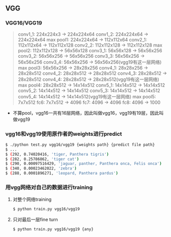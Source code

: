 ## VGG
### VGG16/VGG19
 > conv1_1: 224x224x3 -> 224x224x64   conv1_2: 224x224x64 -> 224x224x64    max pool1: 224x224x64 -> 112x112x64
 > conv2_1: 112x112x64 -> 112x112x128   conv2_2: 112x112x128 -> 112x112x128   max pool2: 112x112x128 -> 56x56x128
 > conv3_1: 56x56x128 -> 56x56x256   conv3_2: 56x56x256 -> 56x56x256   conv3_3: 56x56x256 -> 56x56x256   conv3_4: 56x56x256 -> 56x56x256(vgg19有这一层网络)   max pool3: 56x56x256 -> 28x28x256
 > conv4_1: 28x28x256 -> 28x28x512   conv4_2: 28x28x512 -> 28x28x512   conv4_3: 28x28x512 -> 28x28x512   conv4_4: 28x28x512 -> 28x28x512(vgg19有这一层网络)   max pool4: 28x28x512 -> 14x14x512
 > conv5_1: 14x14x512 -> 14x14x512   conv5_2: 14x14x512 -> 14x14x512   conv5_3: 14x14x512 -> 14x14x512   conv5_4: 14x14x512 -> 14x14x512(vgg19有这一层网络)   max pool5: 7x7x512
 > fc6: 7x7x512 -> 4096
 > fc7: 4096 -> 4096
 > fc8: 4096 -> 1000
 * 不算pool，vgg16一共有16层网络，因此叫做vgg16，vgg19有19层，因此叫做vgg19
### vgg16和vgg19使用原作者的weights进行predict
```sh
$ ./python test.py vgg16/vgg19 {weights path} {predict file path}
$ ...
$ (292, 0.74020416, 'tiger, Panthera tigris')
$ (282, 0.25786862, 'tiger cat')
$ (290, 0.00097516429, 'jaguar, panther, Panthera onca, Felis onca')
$ (340, 0.00023462022, 'zebra')
$ (288, 0.0001896271, 'leopard, Panthera pardus')
```
 ### 用vgg网络对自己的数据进行training
 1. 对整个网络training
     ```sh
     $ python train.py vgg16/vgg19
     ```
 2. 只对最后一层fine turn
     ```sh
     $ python train.py vgg16/vgg19 {any}
     ```

